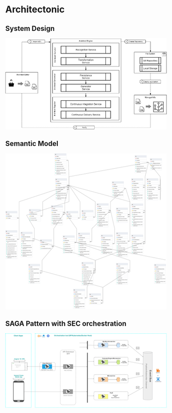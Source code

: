 # Architectonic

## System Design
![](documentation/img/architect-engine.png)

## Semantic Model
![](documentation/img/adl-semantic-model.png)

## SAGA Pattern with SEC orchestration
![](documentation/img/saga-architecture.png)
